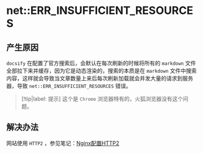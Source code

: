 # net::ERR_INSUFFICIENT_RESOURCES

## 产生原因

`docsify` 在配置了官方搜索后，会默认在每次刷新的时候将所有的 `markdown` 文件全部拉下来并缓存，因为它是动态渲染的，搜索的本质是在 `markdown` 文件中搜索内容，这样就会导致当文章数量上来后每次刷新加载就会并发大量的请求到服务器，导致 `net::ERR_INSUFFICIENT_RESOURCES` 错误。

> [!tip|label: 提示]
> 这个是 `Chrome` 浏览器特有的，火狐浏览器没有这个问题。

## 解决办法

网站使用 `HTTP2` ，参见笔记：[Nginx配置HTTP2](../../../../运维/Nginx/配置篇/HTTP2.md)
